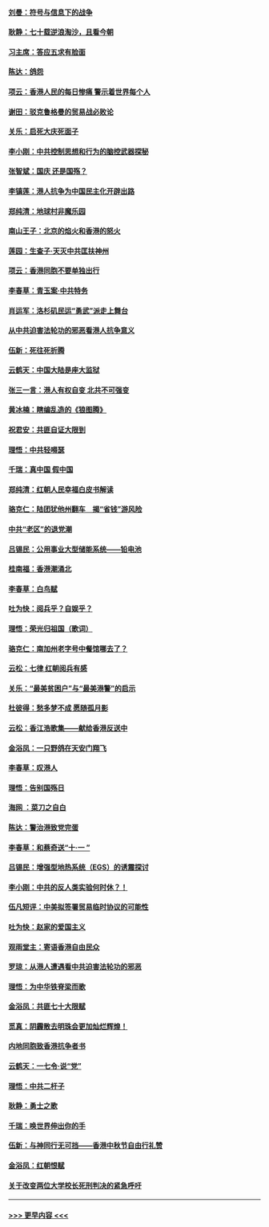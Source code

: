 #### [刘曼：符号与信息下的战争](../pages/nsc993/n11564655.md?t=10032333) 
#### [耿静：七十载逆浪淘沙，且看今朝](../pages/nsc993/n11564520.md?t=10032333) 
#### [习主席：答应五求有脸面](../pages/nsc993/n11563953.md?t=10032333) 
#### [陈达：鸽怨](../pages/nsc993/n11561879.md?t=10032333) 
#### [项云：香港人民的每日惨痛  警示着世界每个人](../pages/nsc993/n11559273.md?t=10032333) 
#### [谢田：驳克鲁格曼的贸易战必败论](../pages/nsc993/n11555840.md?t=10032333) 
#### [关乐：启死大庆死面子](../pages/nsc993/n11556823.md?t=10032333) 
#### [李小刚：中共控制思想和行为的脑控武器探秘](../pages/nsc993/n11556776.md?t=10032333) 
#### [张智斌：国庆  还是国殇？](../pages/nsc993/n11556617.md?t=10032333) 
#### [李镇莲：港人抗争为中国民主化开辟出路](../pages/nsc993/n11556570.md?t=10032333) 
#### [郑纯清：地球村非魔乐园](../pages/nsc993/n11555415.md?t=10032333) 
#### [南山王子：北京的焰火和香港的怒火](../pages/nsc993/n11555318.md?t=10032333) 
#### [莲园：生查子·天灭中共匡扶神州](../pages/nsc993/n11555302.md?t=10032333) 
#### [项云：香港同胞不要单独出行](../pages/nsc993/n11555276.md?t=10032333) 
#### [李春草：青玉案‧中共特务](../pages/nsc993/n11552356.md?t=10032333) 
#### [肖运军：洛杉矶民运“勇武”派走上舞台](../pages/nsc993/n11551595.md?t=10032333) 
#### [从中共迫害法轮功的邪恶看港人抗争意义](../pages/nsc993/n11540858.md?t=10032333) 
#### [伍新：死往死折腾](../pages/nsc993/n11550174.md?t=10032333) 
#### [云鹤天：中国大陆是座大监狱](../pages/nsc993/n11550155.md?t=10032333) 
#### [张三一言：港人有权自变 北共不可强变](../pages/nsc993/n11550132.md?t=10032333) 
#### [黄冰楠：瞎编乱造的《狼图腾》](../pages/nsc993/n11550082.md?t=10032333) 
#### [祝君安：共匪自证大限到](../pages/nsc993/n11550041.md?t=10032333) 
#### [理悟：中共轻嘚瑟](../pages/nsc993/n11547978.md?t=10032333) 
#### [千瑞：真中国 假中国](../pages/nsc993/n11547865.md?t=10032333) 
#### [郑纯清：红朝人民幸福白皮书解读](../pages/nsc993/n11547499.md?t=10032333) 
#### [骆克仁：陆团犹他州翻车　揭“省钱”游风险](../pages/nsc993/n11546977.md?t=10032333) 
#### [中共“老区”的退党潮](../pages/nsc993/n11545995.md?t=10032333) 
#### [吕锡民：公用事业大型储能系统——铅电池](../pages/nsc993/n11545701.md?t=10032333) 
#### [桂南福：香港潮涌北](../pages/nsc993/n11545682.md?t=10032333) 
#### [李春草：白鸟赋](../pages/nsc993/n11545663.md?t=10032333) 
#### [吐为快：阅兵乎？自娱乎？](../pages/nsc993/n11545625.md?t=10032333) 
#### [理悟：荣光归祖国（歌词）](../pages/nsc993/n11545616.md?t=10032333) 
#### [骆克仁：南加州老字号中餐馆哪去了？](../pages/nsc993/n11545120.md?t=10032333) 
#### [云松：七律 红朝阅兵有感](../pages/nsc993/n11542394.md?t=10032333) 
#### [关乐：“最美贫困户”与“最美港警”的启示](../pages/nsc993/n11542252.md?t=10032333) 
#### [杜彼得：愁多梦不成 愿随孤月影](../pages/nsc993/n11540296.md?t=10032333) 
#### [云松：香江浩歌集——献给香港反送中](../pages/nsc993/n11540149.md?t=10032333) 
#### [金浴凤：一只野鸽在天安门翔飞](../pages/nsc993/n11540280.md?t=10032333) 
#### [李春草：叹港人](../pages/nsc993/n11540119.md?t=10032333) 
#### [理悟：告别国殇日](../pages/nsc993/n11539610.md?t=10032333) 
#### [海网 ：菜刀之自白](../pages/nsc993/n11539597.md?t=10032333) 
#### [陈达：警治港致党完蛋](../pages/nsc993/n11538127.md?t=10032333) 
#### [李春草：和蔡奇送“十·一 ”](../pages/nsc993/n11537810.md?t=10032333) 
#### [吕锡民：增强型地热系统（EGS）的诱震探讨](../pages/nsc993/n11537765.md?t=10032333) 
#### [李小刚：中共的反人类实验何时休？！](../pages/nsc993/n11537669.md?t=10032333) 
#### [伍凡短评：中美拟签署贸易临时协议的可能性](../pages/nsc993/n11536773.md?t=10032333) 
#### [吐为快：赵家的爱国主义](../pages/nsc993/n11536750.md?t=10032333) 
#### [观雨堂主：寄语香港自由民众](../pages/nsc993/n11536735.md?t=10032333) 
#### [罗琼：从港人遭遇看中共迫害法轮功的邪恶](../pages/nsc993/n11507862.md?t=10032333) 
#### [理悟：为中华铁脊梁而歌](../pages/nsc993/n11534458.md?t=10032333) 
#### [金浴凤：共匪七十大限赋](../pages/nsc993/n11534434.md?t=10032333) 
#### [觅真：阴霾散去明珠会更加灿烂辉煌！](../pages/nsc993/n11531858.md?t=10032333) 
#### [内地同胞致香港抗争者书](../pages/nsc993/n11531645.md?t=10032333) 
#### [云鹤天：一七令‧说“党”](../pages/nsc993/n11529099.md?t=10032333) 
#### [理悟：中共二杆子](../pages/nsc993/n11529046.md?t=10032333) 
#### [耿静：勇士之歌](../pages/nsc993/n11527562.md?t=10032333) 
#### [千瑞：唤世界伸出你的手](../pages/nsc993/n11526942.md?t=10032333) 
#### [伍新：与神同行无可挡——香港中秋节自由行礼赞](../pages/nsc993/n11526801.md?t=10032333) 
#### [金浴凤：红朝恨赋](../pages/nsc993/n11524312.md?t=10032333) 
#### [关于改变两位大学校长死刑判决的紧急呼吁](../pages/nsc993/n11524103.md?t=10032333) 

----
#### [ >>> 更早内容 <<< ](../indexes/nsc993-earlier.md)
